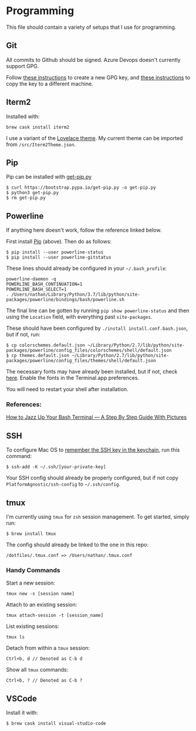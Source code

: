 # Programming

This file should contain a variety of setups that I use for programming.

## Git

All commits to Github should be signed. Azure Devops doesn't currently support GPG.

Follow [these instructions](https://help.github.com/en/github/authenticating-to-github/generating-a-new-gpg-key)
to create a new GPG key, and [these instructions](https://stackoverflow.com/questions/3174537/how-to-transfer-pgp-privatepublic-key-to-another-computer) to copy the key to a different machine.

## Iterm2

Installed with:
```
brew cask install iterm2
```

I use a variant of the [Lovelace theme](https://iterm2colorschemes.com/).
My current theme can be imported from `/src/Iterm2Theme.json`.

## Pip

Pip can be installed with [get-pip.py](https://pip.pypa.io/en/stable/installing/#installing-with-get-pip-py)
```
$ curl https://bootstrap.pypa.io/get-pip.py -o get-pip.py
$ python3 get-pip.py
$ rm get-pip.py
```

## Powerline

If anything here doesn't work, follow the reference linked below.

First install [Pip](#pip) (above). Then do as follows:

```
$ pip install --user powerline-status
$ pip install --user powerline-gitstatus
```

These lines should already be configured in your `~/.bash_profile`:

```
powerline-daemon -q
POWERLINE_BASH_CONTINUATION=1
POWERLINE_BASH_SELECT=1
. /Users/nathan/Library/Python/3.7/lib/python/site-packages/powerline/bindings/bash/powerline.sh
```

The final line can be gotten by running `pip show powerline-status` and then
using the `Location`  field, with everything past `site-packages`.

These should have been configured by `./install install.conf.bash.json`, but if not, run:
```
$ cp colorschemes.default.json ~/Library/Python/2.7/lib/python/site-packages/powerline/config_files/colorschemes/shell/default.json
$ cp themes.default.json ~/Library/Python/2.7/lib/python/site-packages/powerline/config_files/themes/shell/default.json
```

The necessary fonts may have already been installed, but if not, check [here](GettingStarted.md#fira-code).
Enable the fonts in the Terminal.app preferences.

You will need to restart your shell after installation.

### References:
[How to Jazz Up Your Bash Terminal — A Step By Step Guide With Pictures](https://www.freecodecamp.org/news/jazz-up-your-bash-terminal-a-step-by-step-guide-with-pictures-80267554cb22/)

## SSH

To configure Mac OS to
[remember the SSH key in the keychain](https://apple.stackexchange.com/questions/48502/how-can-i-permanently-add-my-ssh-private-key-to-keychain-so-it-is-automatically),
run this command:

```
$ ssh-add -K ~/.ssh/[your-private-key]
```

Your SSH config should already be properly configured, but if not
copy `PlatformAgnostic/ssh-config` to `~/.ssh/config`.

## tmux

I'm currently using `tmux` for `zsh` session management.
To get started, simply run:
```
$ brew install tmux
```

The config should already be linked to the one in this repo:
```
/dotfiles/.tmux.conf => /Users/nathan/.tmux.conf
```

### Handy Commands

Start a new session:
```
tmux new -s [session name]
```

Attach to an existing session:
```
tmux attach-session -t [session_name]
```

List existing sessions:
```
tmux ls
```

Detach from within a `tmux` session:
```
Ctrl+b, d // Denoted as C-b d
```

Show all `tmux` commands:
```
Ctrl+b, ? // Denoted as C-b ?
```

## VSCode

Install it with:
```
$ brew cask install visual-studio-code
```
